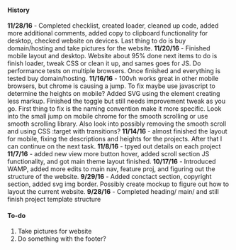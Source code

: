#### History
**11/28/16** - Completed checklist, created loader, cleaned up code, added more additional comments, added copy to clipboard functionality for desktop, checked website on devices. Last thing to do is buy domain/hosting and take pictures for the website.
**11/20/16** - Finished mobile layout and desktop. Website about 95% done next items to do is finish loader, tweak CSS or clean it up, and sames goes for JS. Do performance tests on multiple browsers. Once finished and everything is tested buy domain/hosting.
**11/16/16** - 100vh works great in other mobile browsers, but chrome is causing a jump. To fix maybe use javascript to determine the heights on mobile? Added SVG using the <use> element creating less markup. Finished the toggle but still needs improvement tweak as you go. First thing to fix is the naming convention make it more specific. Look into the small jump on mobile chrome for the smooth scrolling or use smooth scrolling library. Also look into possibly removing the smooth scroll and using CSS :target with transitions?
**11/14/16** - almost finished the layout for mobile, fixing the descriptions and heights for the projects. After that I can continue on the next task.
**11/8/16** - tpyed out details on each project
**11/7/16** - added new view more button hover, added scroll section JS functionality, and got main theme layout finished.
**10/17/16** - Introduced WAMP, added more edits to main nav, feature proj, and figuring out the structure of the website.
**9/29/16** - Added conctact section, copyright section, added svg img border. Possibly create mockup to figure out how to layout the current website.
**9/28/16** - Completed heading/ main/ and still finish project template structure

#### To-do
1) Take pictures for website
2) Do something with the footer?
